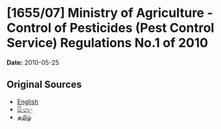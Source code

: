 # [1655/07] Ministry of Agriculture - Control of Pesticides (Pest Control Service) Regulations No.1 of 2010

**Date:** 2010-05-25

## Original Sources

- [English](https://documents.gov.lk/view/extra-gazettes/2010/5/1655-07_E.pdf)
- [සිංහල](https://documents.gov.lk/view/extra-gazettes/2010/5/1655-07_S.pdf)
- [தமிழ்](https://documents.gov.lk/view/extra-gazettes/2010/5/1655-07_T.pdf)
